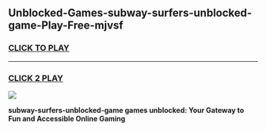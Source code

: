 
## Unblocked-Games-subway-surfers-unblocked-game-Play-Free-mjvsf
<h3>
<a href="https://premium76.site?title=subway-surfers-unblocked-game&ref=19M">CLICK TO PLAY</a></h3>
<hr>

<h3>
<a href="https://premium76.site?title=subway-surfers-unblocked-game&ref=19M">CLICK 2 PLAY</a>
  
</h3>

<a href="https://premium76.site?title=subway-surfers-unblocked-game&ref=19M"><img src="https://clearcache.store/games.png"></a>


**subway-surfers-unblocked-game games unblocked: Your Gateway to Fun and Accessible Online Gaming**
